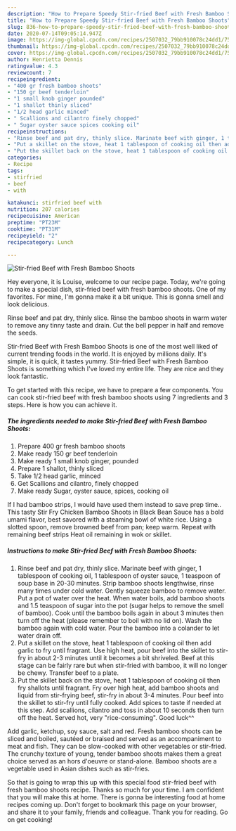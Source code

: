 ```yaml
---
description: "How to Prepare Speedy Stir-fried Beef with Fresh Bamboo Shoots"
title: "How to Prepare Speedy Stir-fried Beef with Fresh Bamboo Shoots"
slug: 836-how-to-prepare-speedy-stir-fried-beef-with-fresh-bamboo-shoots
date: 2020-07-14T09:05:14.947Z
image: https://img-global.cpcdn.com/recipes/2507032_79bb910078c24dd1/751x532cq70/stir-fried-beef-with-fresh-bamboo-shoots-recipe-main-photo.jpg
thumbnail: https://img-global.cpcdn.com/recipes/2507032_79bb910078c24dd1/751x532cq70/stir-fried-beef-with-fresh-bamboo-shoots-recipe-main-photo.jpg
cover: https://img-global.cpcdn.com/recipes/2507032_79bb910078c24dd1/751x532cq70/stir-fried-beef-with-fresh-bamboo-shoots-recipe-main-photo.jpg
author: Henrietta Dennis
ratingvalue: 4.3
reviewcount: 7
recipeingredient:
- "400 gr fresh bamboo shoots"
- "150 gr beef tenderloin"
- "1 small knob ginger pounded"
- "1 shallot thinly sliced"
- "1/2 head garlic minced"
- " Scallions and cilantro finely chopped"
- " Sugar oyster sauce spices cooking oil"
recipeinstructions:
- "Rinse beef and pat dry, thinly slice. Marinate beef with ginger, 1 tablespoon of cooking oil, 1 tablespoon of oyster sauce, 1 teaspoon of soup base in 20-30 minutes. Strip bamboo shoots lengthwise, rinse many times under cold water. Gently squeeze bamboo to remove water. Put a pot of water over the heat. When water boils, add bamboo shoots and 1.5 teaspoon of sugar into the pot (sugar helps to remove the smell of bamboo). Cook until the bamboo boils again in about 3 minutes then turn off the heat (please remember to boil with no lid on). Wash the bamboo again with cold water. Pour the bamboo into a colander to let water drain off."
- "Put a skillet on the stove, heat 1 tablespoon of cooking oil then add garlic to fry until fragrant. Use high heat, pour beef into the skillet to stir-fry in about 2-3 minutes until it becomes a bit shriveled. Beef at this stage can be fairly rare but when stir-fried with bamboo, it will no longer be chewy. Transfer beef to a plate."
- "Put the skillet back on the stove, heat 1 tablespoon of cooking oil then fry shallots until fragrant. Fry over high heat, add bamboo shoots and liquid from stir-frying beef, stir-fry in about 3-4 minutes. Pour beef into the skillet to stir-fry until fully cooked. Add spices to taste if needed at this step. Add scallions, cilantro and toss in about 10 seconds then turn off the heat. Served hot, very &#34;rice-consuming&#34;. Good luck^^"
categories:
- Recipe
tags:
- stirfried
- beef
- with

katakunci: stirfried beef with 
nutrition: 207 calories
recipecuisine: American
preptime: "PT23M"
cooktime: "PT31M"
recipeyield: "2"
recipecategory: Lunch

---
```



![Stir-fried Beef with Fresh Bamboo Shoots](https://img-global.cpcdn.com/recipes/2507032_79bb910078c24dd1/751x532cq70/stir-fried-beef-with-fresh-bamboo-shoots-recipe-main-photo.jpg)

Hey everyone, it is Louise, welcome to our recipe page. Today, we're going to make a special dish, stir-fried beef with fresh bamboo shoots. One of my favorites. For mine, I'm gonna make it a bit unique. This is gonna smell and look delicious.

Rinse beef and pat dry, thinly slice. Rinse the bamboo shoots in warm water to remove any tinny taste and drain. Cut the bell pepper in half and remove the seeds.

Stir-fried Beef with Fresh Bamboo Shoots is one of the most well liked of current trending foods in the world. It is enjoyed by millions daily. It's simple, it is quick, it tastes yummy. Stir-fried Beef with Fresh Bamboo Shoots is something which I've loved my entire life. They are nice and they look fantastic.


To get started with this recipe, we have to prepare a few components. You can cook stir-fried beef with fresh bamboo shoots using 7 ingredients and 3 steps. Here is how you can achieve it.

<!--inarticleads1-->

##### The ingredients needed to make Stir-fried Beef with Fresh Bamboo Shoots:

1. Prepare 400 gr fresh bamboo shoots
1. Make ready 150 gr beef tenderloin
1. Make ready 1 small knob ginger, pounded
1. Prepare 1 shallot, thinly sliced
1. Take 1/2 head garlic, minced
1. Get  Scallions and cilantro, finely chopped
1. Make ready  Sugar, oyster sauce, spices, cooking oil


If I had bamboo strips, I would have used them instead to save prep time.. This tasty Stir Fry Chicken Bamboo Shoots in Black Bean Sauce has a bold umami flavor, best savored with a steaming bowl of white rice. Using a slotted spoon, remove browned beef from pan; keep warm. Repeat with remaining beef strips Heat oil remaining in wok or skillet. 

<!--inarticleads2-->

##### Instructions to make Stir-fried Beef with Fresh Bamboo Shoots:

1. Rinse beef and pat dry, thinly slice. Marinate beef with ginger, 1 tablespoon of cooking oil, 1 tablespoon of oyster sauce, 1 teaspoon of soup base in 20-30 minutes. Strip bamboo shoots lengthwise, rinse many times under cold water. Gently squeeze bamboo to remove water. Put a pot of water over the heat. When water boils, add bamboo shoots and 1.5 teaspoon of sugar into the pot (sugar helps to remove the smell of bamboo). Cook until the bamboo boils again in about 3 minutes then turn off the heat (please remember to boil with no lid on). Wash the bamboo again with cold water. Pour the bamboo into a colander to let water drain off.
1. Put a skillet on the stove, heat 1 tablespoon of cooking oil then add garlic to fry until fragrant. Use high heat, pour beef into the skillet to stir-fry in about 2-3 minutes until it becomes a bit shriveled. Beef at this stage can be fairly rare but when stir-fried with bamboo, it will no longer be chewy. Transfer beef to a plate.
1. Put the skillet back on the stove, heat 1 tablespoon of cooking oil then fry shallots until fragrant. Fry over high heat, add bamboo shoots and liquid from stir-frying beef, stir-fry in about 3-4 minutes. Pour beef into the skillet to stir-fry until fully cooked. Add spices to taste if needed at this step. Add scallions, cilantro and toss in about 10 seconds then turn off the heat. Served hot, very &#34;rice-consuming&#34;. Good luck^^


Add garlic, ketchup, soy sauce, salt and red. Fresh bamboo shoots can be sliced and boiled, sautéed or braised and served as an accompaniment to meat and fish. They can be slow-cooked with other vegetables or stir-fried. The crunchy texture of young, tender bamboo shoots makes them a great choice served as an hors d&#39;oeuvre or stand-alone. Bamboo shoots are a vegetable used in Asian dishes such as stir-fries. 

So that is going to wrap this up with this special food stir-fried beef with fresh bamboo shoots recipe. Thanks so much for your time. I am confident that you will make this at home. There is gonna be interesting food at home recipes coming up. Don't forget to bookmark this page on your browser, and share it to your family, friends and colleague. Thank you for reading. Go on get cooking!
